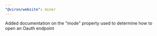 ```yaml
---
"@viron/website": minor
---
```


Added documentation on the "mode" property used to determine how to open an Oauth endpoint
